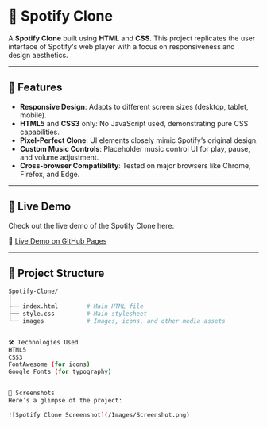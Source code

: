 # 🎵 Spotify Clone

A **Spotify Clone** built using **HTML** and **CSS**. This project replicates the user interface of Spotify's web player with a focus on responsiveness and design aesthetics.

---

## 🌟 Features

- **Responsive Design**: Adapts to different screen sizes (desktop, tablet, mobile).
- **HTML5** and **CSS3** only: No JavaScript used, demonstrating pure CSS capabilities.
- **Pixel-Perfect Clone**: UI elements closely mimic Spotify’s original design.
- **Custom Music Controls**: Placeholder music control UI for play, pause, and volume adjustment.
- **Cross-browser Compatibility**: Tested on major browsers like Chrome, Firefox, and Edge.

---

## 🚀 Live Demo

Check out the live demo of the Spotify Clone here:

🔗 [Live Demo on GitHub Pages](https://luckysoni10.github.io/Spotify-Clone/)

---

## 📂 Project Structure

```bash
Spotify-Clone/
│
├── index.html        # Main HTML file
├── style.css         # Main stylesheet
└── images            # Images, icons, and other media assets


🛠️ Technologies Used
HTML5
CSS3
FontAwesome (for icons)
Google Fonts (for typography)


📸 Screenshots
Here’s a glimpse of the project:

![Spotify Clone Screenshot](/Images/Screenshot.png)
